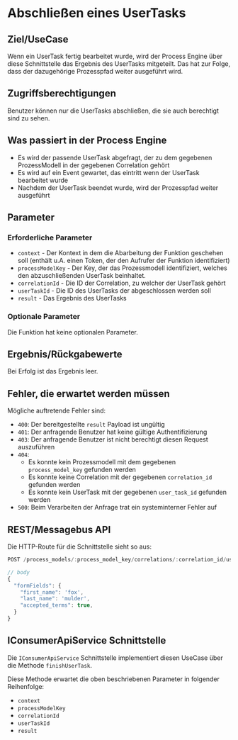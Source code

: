 # Abschließen eines UserTasks

## Ziel/UseCase

Wenn ein UserTask fertig bearbeitet wurde, wird der Process Engine über diese
Schnittstelle das Ergebnis des UserTasks mitgeteilt. Das hat zur Folge, dass
der dazugehörige Prozesspfad weiter ausgeführt wird.

## Zugriffsberechtigungen

Benutzer können nur die UserTasks abschließen, die sie auch berechtigt
sind zu sehen.

## Was passiert in der Process Engine

- Es wird der passende UserTask abgefragt, der zu dem gegebenen
  ProzessModell in der gegebenen Correlation gehört
- Es wird auf ein Event gewartet, das eintritt wenn der UserTask bearbeitet
  wurde
- Nachdem der UserTask beendet wurde, wird der Prozesspfad weiter ausgeführt

## Parameter

### Erforderliche Parameter

* `context` - Der Kontext in dem die Abarbeitung der Funktion geschehen soll
  (enthält u.A. einen Token, der den Aufrufer der Funktion identifiziert)
* `processModelKey` - Der Key, der das Prozessmodell identifiziert, welches
  den abzuschließenden UserTask beinhaltet.
* `correlationId` - Die ID der Correlation, zu welcher der UserTask gehört
* `userTaskId` - Die ID des UserTasks der abgeschlossen werden soll
* `result` - Das Ergebnis des UserTasks

### Optionale Parameter

Die Funktion hat keine optionalen Parameter.

## Ergebnis/Rückgabewerte

Bei Erfolg ist das Ergebnis leer.

## Fehler, die erwartet werden müssen

Mögliche auftretende Fehler sind:
- `400`: Der bereitgestellte `result` Payload ist ungültig
- `401`: Der anfragende Benutzer hat keine gültige Authentifizierung
- `403`: Der anfragende Benutzer ist nicht berechtigt diesen Request auszuführen
- `404`:
  - Es konnte kein Prozessmodell mit dem gegebenen `process_model_key`
    gefunden werden
  - Es konnte keine Correlation mit der gegebenen `correlation_id`
    gefunden werden
  - Es konnte kein UserTask mit der gegebenen `user_task_id`
    gefunden werden
- `500`: Beim Verarbeiten der Anfrage trat ein systeminterner Fehler auf

## REST/Messagebus API

Die HTTP-Route für die Schnittstelle sieht so aus:

```JavaScript
POST /process_models/:process_model_key/correlations/:correlation_id/user_tasks/:user_task_id/finish

// body
{
  "formFields": {
    "first_name": 'fox',
    "last_name": 'mulder',
    "accepted_terms": true,
  }
}
```

## IConsumerApiService Schnittstelle

Die `IConsumerApiService` Schnittstelle implementiert diesen UseCase über die
Methode `finishUserTask`.

Diese Methode erwartet die oben beschriebenen Parameter
in folgender Reihenfolge:
- `context`
- `processModelKey`
- `correlationId`
- `userTaskId`
- `result`
